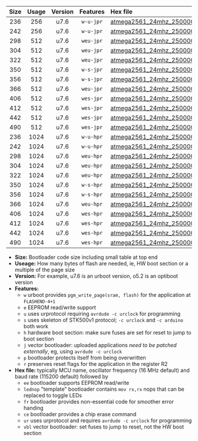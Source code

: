 |Size|Usage|Version|Features|Hex file|
|:-:|:-:|:-:|:-:|:--|
|236|256|u7.6|`w-u-jpr`|[atmega2561_24mhz_250000bps_ur_vbl.hex](https://raw.githubusercontent.com/stefanrueger/urboot/main//atmega2561_24mhz_250000bps_ur_vbl.hex)|
|242|256|u7.6|`w-u-jpr`|[atmega2561_24mhz_250000bps_lednop_ur_vbl.hex](https://raw.githubusercontent.com/stefanrueger/urboot/main//atmega2561_24mhz_250000bps_lednop_ur_vbl.hex)|
|298|512|u7.6|`weu-jpr`|[atmega2561_24mhz_250000bps_ee_ur_vbl.hex](https://raw.githubusercontent.com/stefanrueger/urboot/main//atmega2561_24mhz_250000bps_ee_ur_vbl.hex)|
|304|512|u7.6|`weu-jpr`|[atmega2561_24mhz_250000bps_ee_lednop_ur_vbl.hex](https://raw.githubusercontent.com/stefanrueger/urboot/main//atmega2561_24mhz_250000bps_ee_lednop_ur_vbl.hex)|
|322|512|u7.6|`weu-jpr`|[atmega2561_24mhz_250000bps_ee_lednop_fr_ur_vbl.hex](https://raw.githubusercontent.com/stefanrueger/urboot/main//atmega2561_24mhz_250000bps_ee_lednop_fr_ur_vbl.hex)|
|350|512|u7.6|`w-s-jpr`|[atmega2561_24mhz_250000bps_vbl.hex](https://raw.githubusercontent.com/stefanrueger/urboot/main//atmega2561_24mhz_250000bps_vbl.hex)|
|356|512|u7.6|`w-s-jpr`|[atmega2561_24mhz_250000bps_lednop_vbl.hex](https://raw.githubusercontent.com/stefanrueger/urboot/main//atmega2561_24mhz_250000bps_lednop_vbl.hex)|
|366|512|u7.6|`weu-jpr`|[atmega2561_24mhz_250000bps_ee_lednop_fr_ce_ur_vbl.hex](https://raw.githubusercontent.com/stefanrueger/urboot/main//atmega2561_24mhz_250000bps_ee_lednop_fr_ce_ur_vbl.hex)|
|406|512|u7.6|`wes-jpr`|[atmega2561_24mhz_250000bps_ee_vbl.hex](https://raw.githubusercontent.com/stefanrueger/urboot/main//atmega2561_24mhz_250000bps_ee_vbl.hex)|
|412|512|u7.6|`wes-jpr`|[atmega2561_24mhz_250000bps_ee_lednop_vbl.hex](https://raw.githubusercontent.com/stefanrueger/urboot/main//atmega2561_24mhz_250000bps_ee_lednop_vbl.hex)|
|442|512|u7.6|`wes-jpr`|[atmega2561_24mhz_250000bps_ee_lednop_fr_vbl.hex](https://raw.githubusercontent.com/stefanrueger/urboot/main//atmega2561_24mhz_250000bps_ee_lednop_fr_vbl.hex)|
|490|512|u7.6|`wes-jpr`|[atmega2561_24mhz_250000bps_ee_lednop_fr_ce_vbl.hex](https://raw.githubusercontent.com/stefanrueger/urboot/main//atmega2561_24mhz_250000bps_ee_lednop_fr_ce_vbl.hex)|
|236|1024|u7.6|`w-u-hpr`|[atmega2561_24mhz_250000bps_ur.hex](https://raw.githubusercontent.com/stefanrueger/urboot/main//atmega2561_24mhz_250000bps_ur.hex)|
|242|1024|u7.6|`w-u-hpr`|[atmega2561_24mhz_250000bps_lednop_ur.hex](https://raw.githubusercontent.com/stefanrueger/urboot/main//atmega2561_24mhz_250000bps_lednop_ur.hex)|
|298|1024|u7.6|`weu-hpr`|[atmega2561_24mhz_250000bps_ee_ur.hex](https://raw.githubusercontent.com/stefanrueger/urboot/main//atmega2561_24mhz_250000bps_ee_ur.hex)|
|304|1024|u7.6|`weu-hpr`|[atmega2561_24mhz_250000bps_ee_lednop_ur.hex](https://raw.githubusercontent.com/stefanrueger/urboot/main//atmega2561_24mhz_250000bps_ee_lednop_ur.hex)|
|322|1024|u7.6|`weu-hpr`|[atmega2561_24mhz_250000bps_ee_lednop_fr_ur.hex](https://raw.githubusercontent.com/stefanrueger/urboot/main//atmega2561_24mhz_250000bps_ee_lednop_fr_ur.hex)|
|350|1024|u7.6|`w-s-hpr`|[atmega2561_24mhz_250000bps.hex](https://raw.githubusercontent.com/stefanrueger/urboot/main//atmega2561_24mhz_250000bps.hex)|
|356|1024|u7.6|`w-s-hpr`|[atmega2561_24mhz_250000bps_lednop.hex](https://raw.githubusercontent.com/stefanrueger/urboot/main//atmega2561_24mhz_250000bps_lednop.hex)|
|366|1024|u7.6|`weu-hpr`|[atmega2561_24mhz_250000bps_ee_lednop_fr_ce_ur.hex](https://raw.githubusercontent.com/stefanrueger/urboot/main//atmega2561_24mhz_250000bps_ee_lednop_fr_ce_ur.hex)|
|406|1024|u7.6|`wes-hpr`|[atmega2561_24mhz_250000bps_ee.hex](https://raw.githubusercontent.com/stefanrueger/urboot/main//atmega2561_24mhz_250000bps_ee.hex)|
|412|1024|u7.6|`wes-hpr`|[atmega2561_24mhz_250000bps_ee_lednop.hex](https://raw.githubusercontent.com/stefanrueger/urboot/main//atmega2561_24mhz_250000bps_ee_lednop.hex)|
|442|1024|u7.6|`wes-hpr`|[atmega2561_24mhz_250000bps_ee_lednop_fr.hex](https://raw.githubusercontent.com/stefanrueger/urboot/main//atmega2561_24mhz_250000bps_ee_lednop_fr.hex)|
|490|1024|u7.6|`wes-hpr`|[atmega2561_24mhz_250000bps_ee_lednop_fr_ce.hex](https://raw.githubusercontent.com/stefanrueger/urboot/main//atmega2561_24mhz_250000bps_ee_lednop_fr_ce.hex)|

- **Size:** Bootloader code size including small table at top end
- **Useage:** How many bytes of flash are needed, ie, HW boot section or a multiple of the page size
- **Version:** For example, u7.6 is an urboot version, o5.2 is an optiboot version
- **Features:**
  + `w` urboot provides `pgm_write_page(sram, flash)` for the application at `FLASHEND-4+1`
  + `e` EEPROM read/write support
  + `u` uses urprotocol requiring `avrdude -c urclock` for programming
  + `s` uses skeleton of STK500v1 protocol; `-c urclock` and `-c arduino` both work
  + `h` hardware boot section: make sure fuses are set for reset to jump to boot section
  + `j` vector bootloader: uploaded applications *need to be patched externally*, eg, using `avrdude -c urclock`
  + `p` bootloader protects itself from being overwritten
  + `r` preserves reset flags for the application in the register R2
- **Hex file:** typically MCU name, oscillator frequency (16 MHz default) and baud rate (115200 default) followed by
  + `ee` bootloader supports EEPROM read/write
  + `lednop` "template" bootloader contains `mov rx,rx` nops that can be replaced to toggle LEDs
  + `fr` bootloader provides non-essential code for smoother error handing
  + `ce` bootloader provides a chip erase command
  + `ur` uses urprotocol and requires `avrdude -c urclock` for programming
  + `vbl` vector bootloader: set fuses to jump to reset, not the HW boot section
